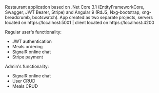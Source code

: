 Restaurant application based on .Net Core 3.1 (EntityFrameworkCore, Swagger, JWT Bearer, Stripe) and Angular 9 (RdJS, Nxg-bootstrap, xng-breadcrumb, bootswatch).
App created as two separate projects, servers located on https://localhost:5001 | client located on https://localhost:4200

Regular user's functionality:
* JWT authentication
* Meals ordering
* SignalR online chat
* Stripe payment

Admin's functionality:
* SignalR online chat
* User CRUD
* Meals CRUD
